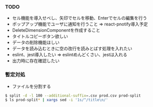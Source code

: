 ### TODO

- セル機能を導入せべし、矢印でセルを移動、Enterでセルの編集を行う
- ポップアップ機能でユーザに通知を行うこと => react-pnotify導入予定
- DeleteDimensionComponentを作成すること
- タイトルコピーボタン欲しい
- データの削除機能ほしい
- データを読み込むときに空の改行を読みとばす処理を入れたい
- eslint、jest導入したい => eslintめんどくさい、jestは入れる
- 出力時に存在確認したい

### 暫定対処

- ファイルを分割する

```sh
$ split -d -l 100 --additional-suffix=.csv prod.csv prod-split
$ ls prod-split* | xargs sed -i '1s/^/title\n/'
```